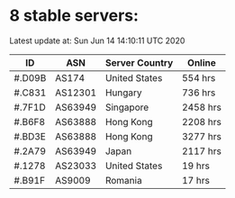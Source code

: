 # 8 stable servers:

Latest update at: Sun Jun 14 14:10:11 UTC 2020

| ID | ASN | Server Country | Online |
| -- | --- | -------------- | ------ |
| #.D09B | AS174 | United States | 554 hrs |
| #.C831 | AS12301 | Hungary | 736 hrs |
| #.7F1D | AS63949 | Singapore | 2458 hrs |
| #.B6F8 | AS63888 | Hong Kong | 2208 hrs |
| #.BD3E | AS63888 | Hong Kong | 3277 hrs |
| #.2A79 | AS63949 | Japan | 2117 hrs |
| #.1278 | AS23033 | United States | 19 hrs |
| #.B91F | AS9009 | Romania | 17 hrs |

